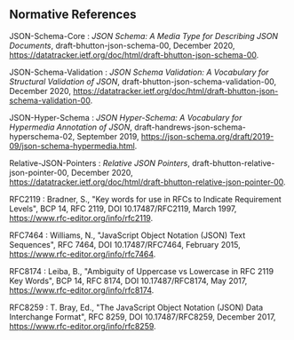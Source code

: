 ## Normative References

JSON-Schema-Core
:    _JSON Schema: A Media Type for Describing JSON Documents_, draft-bhutton-json-schema-00, December 2020,
https://datatracker.ietf.org/doc/html/draft-bhutton-json-schema-00.

JSON-Schema-Validation
:    _JSON Schema Validation: A Vocabulary for Structural Validation of JSON_, draft-bhutton-json-schema-validation-00, December 2020,
https://datatracker.ietf.org/doc/html/draft-bhutton-json-schema-validation-00.

JSON-Hyper-Schema
:    _JSON Hyper-Schema: A Vocabulary for Hypermedia Annotation of JSON_, draft-handrews-json-schema-hyperschema-02, September 2019,
https://json-schema.org/draft/2019-09/json-schema-hypermedia.html.

Relative-JSON-Pointers
:    _Relative JSON Pointers_, draft-bhutton-relative-json-pointer-00, December 2020,
https://datatracker.ietf.org/doc/html/draft-bhutton-relative-json-pointer-00.

RFC2119
:    Bradner, S., "Key words for use in RFCs to Indicate Requirement Levels", BCP 14, RFC 2119, DOI 10.17487/RFC2119, March 1997,
https://www.rfc-editor.org/info/rfc2119.

RFC7464
:    Williams, N., "JavaScript Object Notation (JSON) Text Sequences", RFC 7464, DOI 10.17487/RFC7464, February 2015,
https://www.rfc-editor.org/info/rfc7464.

RFC8174
:    Leiba, B., "Ambiguity of Uppercase vs Lowercase in RFC 2119 Key Words", BCP 14, RFC 8174, DOI 10.17487/RFC8174, May 2017,
https://www.rfc-editor.org/info/rfc8174.

RFC8259
:    T. Bray, Ed., "The JavaScript Object Notation (JSON) Data Interchange Format", RFC 8259, DOI 10.17487/RFC8259, December 2017,
https://www.rfc-editor.org/info/rfc8259.
